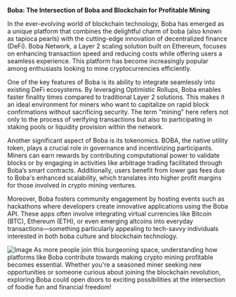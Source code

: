 **Boba: The Intersection of Boba and Blockchain for Profitable Mining**

In the ever-evolving world of blockchain technology, Boba has emerged as a unique platform that combines the delightful charm of boba (also known as tapioca pearls) with the cutting-edge innovation of decentralized finance (DeFi). Boba Network, a Layer 2 scaling solution built on Ethereum, focuses on enhancing transaction speed and reducing costs while offering users a seamless experience. This platform has become increasingly popular among enthusiasts looking to mine cryptocurrencies efficiently.

One of the key features of Boba is its ability to integrate seamlessly into existing DeFi ecosystems. By leveraging Optimistic Rollups, Boba enables faster finality times compared to traditional Layer 2 solutions. This makes it an ideal environment for miners who want to capitalize on rapid block confirmations without sacrificing security. The term "mining" here refers not only to the process of verifying transactions but also to participating in staking pools or liquidity provision within the network.

Another significant aspect of Boba is its tokenomics. BOBA, the native utility token, plays a crucial role in governance and incentivizing participants. Miners can earn rewards by contributing computational power to validate blocks or by engaging in activities like arbitrage trading facilitated through Boba’s smart contracts. Additionally, users benefit from lower gas fees due to Boba's enhanced scalability, which translates into higher profit margins for those involved in crypto mining ventures.

Moreover, Boba fosters community engagement by hosting events such as hackathons where developers create innovative applications using the Boba API. These apps often involve integrating virtual currencies like Bitcoin (BTC), Ethereum (ETH), or even emerging altcoins into everyday transactions—something particularly appealing to tech-savvy individuals interested in both boba culture and blockchain technology.


![Image](https://github.com/user-attachments/assets/31692037-0104-4703-abd1-696b6a7dd41b)
As more people join this burgeoning space, understanding how platforms like Boba contribute towards making crypto mining profitable becomes essential. Whether you're a seasoned miner seeking new opportunities or someone curious about joining the blockchain revolution, exploring Boba could open doors to exciting possibilities at the intersection of foodie fun and financial freedom!
